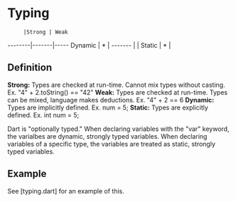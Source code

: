 # Typing #

         |Strong | Weak
 --------|-------|-----
 Dynamic |   *   | 
 ------- |       |
 Static  |   *   |
 
 ## Definition ##
 **Strong:** Types are checked at run-time. Cannot mix types without casting. 
 Ex. "4" + 2.toString() == "42"
 **Weak:** Types are checked at run-time. Types can be mixed, language makes 
 deductions. Ex. "4" + 2 == 6
 **Dynamic:** Types are implicitly defined. Ex. num = 5;
 **Static:** Types are explicitly defined. Ex. int num = 5;
 
 Dart is "optionally typed." When declaring variables with the "var" keyword, 
 the  varialbes are dynamic, strongly typed variables. When declaring variables
 of a specific type, the variables are treated as static, strongly typed 
 variables.
 
 ## Example ##
See [typing.dart] for an example of this.